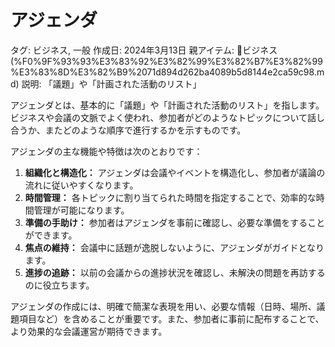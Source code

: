 # アジェンダ

タグ: ビジネス, 一般
作成日: 2024年3月13日
親アイテム: 📓ビジネス (%F0%9F%93%93%E3%83%92%E3%82%99%E3%82%B7%E3%82%99%E3%83%8D%E3%82%B9%2071d894d262ba4089b5d8144e2ca59c98.md)
説明: 「議題」や「計画された活動のリスト」

アジェンダとは、基本的に「議題」や「計画された活動のリスト」を指します。ビジネスや会議の文脈でよく使われ、参加者がどのようなトピックについて話し合うか、またどのような順序で進行するかを示すものです。

アジェンダの主な機能や特徴は次のとおりです：

1. **組織化と構造化：** アジェンダは会議やイベントを構造化し、参加者が議論の流れに従いやすくなります。
2. **時間管理：** 各トピックに割り当てられた時間を指定することで、効率的な時間管理が可能になります。
3. **準備の手助け：** 参加者はアジェンダを事前に確認し、必要な準備をすることができます。
4. **焦点の維持：** 会議中に話題が逸脱しないように、アジェンダがガイドとなります。
5. **進捗の追跡：** 以前の会議からの進捗状況を確認し、未解決の問題を再訪するのに役立ちます。

アジェンダの作成には、明確で簡潔な表現を用い、必要な情報（日時、場所、議題項目など）を含めることが重要です。また、参加者に事前に配布することで、より効果的な会議運営が期待できます。